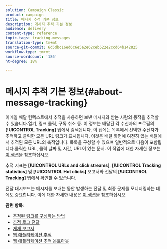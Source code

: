 ```yaml
---
solution: Campaign Classic
product: campaign
title: 메시지 추적 기본 정보
description: 메시지 추적 기본 정보
audience: delivery
content-type: reference
topic-tags: tracking-messages
translation-type: tm+mt
source-git-commit: 6d5dbc16ed6c6e5a2e62ceb522e2ccd64b142825
workflow-type: tm+mt
source-wordcount: '186'
ht-degree: 18%

---
```



# 메시지 추적 기본 정보{#about-message-tracking}

이메일 배달 컨텍스트에서 추적을 사용하면 보낸 메시지와 받는 사람의 동작을 추적할 수 있습니다.열기, 링크 클릭, 구독 취소 등. 이 정보는 배달된 각 수신자의 프로필의 **[!UICONTROL Tracking]** 탭에서 검색됩니다. 이 탭에는 목록에서 선택한 수신자가 추적하고 클릭한 모든 URL 링크가 표시됩니다. 이것은 배달 화면에 여전히 있는 배달에서 추적된 모든 URL의 축적입니다. 목록을 구성할 수 있으며 일반적으로 다음이 포함됩니다.클릭한 URL, 클릭 날짜 및 시간, URL이 있는 문서. 이 작업에 대한 자세한 정보는 [이 섹션](../../platform/using/editing-a-profile.md#tracking-tab)을 참조하십시오.

추적 지표는 **[!UICONTROL URLs and click streams]**, **[!UICONTROL Tracking statistics]** 및 **[!UICONTROL Hot clicks]** 보고서와 전달의 **[!UICONTROL Tracking]** 탭에서 확인할 수 있습니다.

전달 대시보드는 메시지를 보내는 동안 발생하는 전달 및 최종 문제를 모니터링하는 데에도 중요합니다. 이에 대한 자세한 내용은 [이 섹션](../../delivery/using/delivery-dashboard.md)을 참조하십시오.

**관련 항목**:

* [추적된 링크를 구성하는 방법](../../delivery/using/how-to-configure-tracked-links.md)
* [추적 로그 전달](../../production/using/tracking-logs-issues.md)
* [게재 보고서](../../reporting/using/delivery-reports.md)
* [웹 애플리케이션 추적](../../web/using/tracking-a-web-application.md)
* [웹 애플리케이션 추적 옵트아웃](../../web/using/web-application-tracking-opt-out.md)
